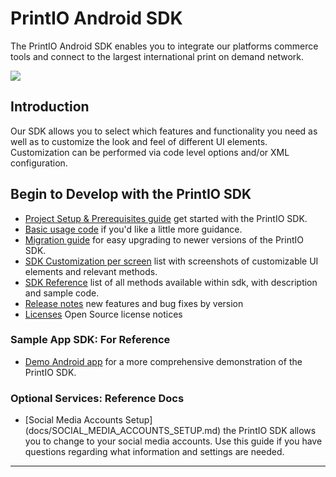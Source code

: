 PrintIO Android SDK
===============

The PrintIO Android SDK enables you to integrate our platforms commerce tools and connect to the largest international print on demand network.

![](https://lh5.googleusercontent.com/-kY-2qsz56Ac/VXg6PzgswiI/AAAAAAAABSA/CUdF_mNmcAM/w1914-h680-no/android_device.png)

## Introduction

Our SDK allows you to select which features and functionality you need as well as to customize the look and feel of different UI elements. Customization can be performed via code level options and/or XML configuration.

## Begin to Develop with the PrintIO SDK

- [Project Setup & Prerequisites guide](docs/PROJECT_SETUP.md) get started with the PrintIO SDK.
- [Basic usage code](docs/QUICK_START_CODE.md) if you'd like a little more guidance.
- [Migration guide](docs/MIGRATION_GUIDE.md) for easy upgrading to newer versions of the PrintIO SDK.
- [SDK Customization per screen](docs/SPECIFIC_PAGE_METHODS.md) list with screenshots of customizable UI elements and relevant methods.
- [SDK Reference](docs/SDK_REFERENCE.md) list of all methods available within sdk, with description and sample code.
- [Release notes](docs/RELEASE_NOTES.md) new features and bug fixes by version
- [Licenses](docs/LICENSES.md) Open Source license notices

### Sample App SDK: For Reference
- [Demo Android app](docs/DEMO_APP.md) for a more comprehensive demonstration of the PrintIO SDK.

### Optional Services: Reference Docs
- [Social Media Accounts Setup] (docs/SOCIAL_MEDIA_ACCOUNTS_SETUP.md) the PrintIO SDK allows you to change to your social media accounts. Use this guide if you have questions regarding what information and settings are needed.

-----

